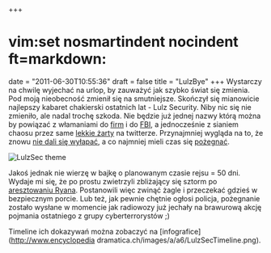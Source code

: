+++
# vim:set nosmartindent nocindent ft=markdown:
date = "2011-06-30T10:55:36"
draft = false
title = "LulzBye"
+++
Wystarczy na chwilę wyjechać na urlop, by zauważyć jak szybko świat się
zmienia. Pod moją nieobecność zmienił się na smutniejsze. Skończył się
mianowicie najlepszy kabaret chakierski ostatnich lat - Lulz Security. Niby
nic się nie zmieniło, ale nadal trochę szkoda. Nie będzie już jednej nazwy
którą można by powiązać z włamaniami do
[firm](http://blog.lrem.net/2011/06/03/set-sail-for-fail/) i do
[FBI](http://blog.lrem.net/2011/06/04/lulzsec-versus-fbi/), a jednocześnie z
sianiem chaosu przez same [lekkie
żarty](http://blog.lrem.net/2011/06/12/lulzsec-versus-btc/) na twitterze.
Przynajmniej wygląda na to, że znowu [nie dali się
wyłapać](http://blog.lrem.net/2011/06/21/lulzdown/), a co najmniej mieli czas
się [pożegnać](https://twitter.com/#!/LulzSec/status/84758628325801984).

![LulzSec theme](http://maxnet.org.pl/~lrem/nyaaaan.png)

Jakoś jednak nie wierzę w bajkę o planowanym czasie rejsu = 50 dni. Wydaje mi
się, że po prostu zwietrzyli zbliżający się sztorm po [aresztowaniu
Ryana](http://josephevers.blogspot.com/2011/06/ryan-cleary-arrested.html).
Postanowili więc zwinąć żagle i przeczekać gdzieś w bezpiecznym porcie. Lub
też, jak pewnie chętnie ogłosi policja, pożegnanie zostało wysłane w momencie
jak radiowozy już jechały na brawurową akcję pojmania ostatniego z grupy
cyberterrorystów ;)

Timeline ich dokazywań można zobaczyć na [infografice](http://www.encyclopedia
dramatica.ch/images/a/a6/LulzSecTimeline.png).


